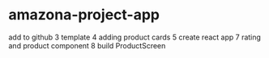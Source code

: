# amazona-project-app

add to github
3 template
4 adding product cards
5 create react app
7 rating and product component
8 build ProductScreen
